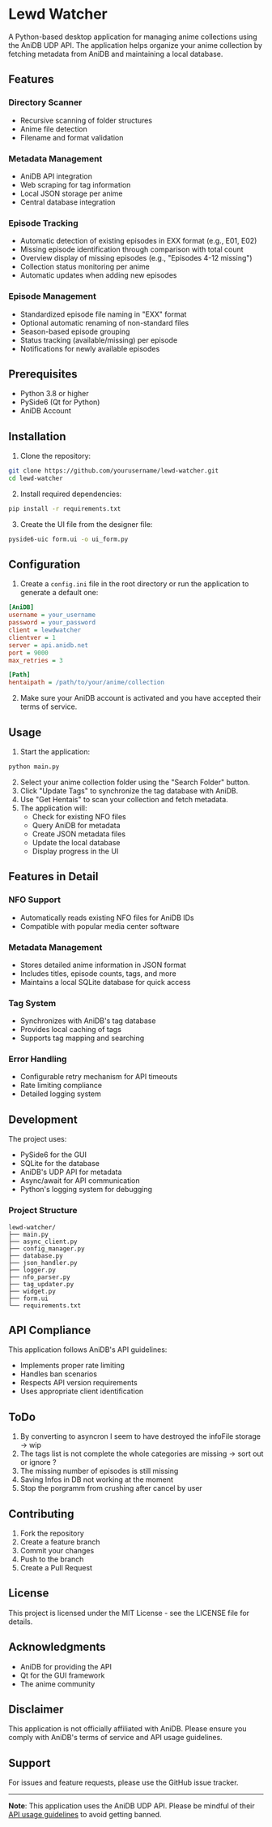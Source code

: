 # Lewd Watcher

A Python-based desktop application for managing anime collections using the AniDB UDP API. The application helps organize your anime collection by fetching metadata from AniDB and maintaining a local database.

## Features

### Directory Scanner

- Recursive scanning of folder structures
- Anime file detection
- Filename and format validation

### Metadata Management

- AniDB API integration
- Web scraping for tag information
- Local JSON storage per anime
- Central database integration

### Episode Tracking

- Automatic detection of existing episodes in EXX format (e.g., E01, E02)
- Missing episode identification through comparison with total count
- Overview display of missing episodes (e.g., "Episodes 4-12 missing")
- Collection status monitoring per anime
- Automatic updates when adding new episodes

### Episode Management

- Standardized episode file naming in "EXX" format
- Optional automatic renaming of non-standard files
- Season-based episode grouping
- Status tracking (available/missing) per episode
- Notifications for newly available episodes

## Prerequisites

- Python 3.8 or higher
- PySide6 (Qt for Python)
- AniDB Account

## Installation

1. Clone the repository:
```bash
git clone https://github.com/yourusername/lewd-watcher.git
cd lewd-watcher
```

2. Install required dependencies:
```bash
pip install -r requirements.txt
```

3. Create the UI file from the designer file:
```bash
pyside6-uic form.ui -o ui_form.py
```

## Configuration

1. Create a `config.ini` file in the root directory or run the application to generate a default one:

```ini
[AniDB]
username = your_username
password = your_password
client = lewdwatcher
clientver = 1
server = api.anidb.net
port = 9000
max_retries = 3

[Path]
hentaipath = /path/to/your/anime/collection
```

2. Make sure your AniDB account is activated and you have accepted their terms of service.

## Usage

1. Start the application:
```bash
python main.py
```

2. Select your anime collection folder using the "Search Folder" button.
3. Click "Update Tags" to synchronize the tag database with AniDB.
4. Use "Get Hentais" to scan your collection and fetch metadata.
5. The application will:
   - Check for existing NFO files
   - Query AniDB for metadata
   - Create JSON metadata files
   - Update the local database
   - Display progress in the UI

## Features in Detail

### NFO Support
- Automatically reads existing NFO files for AniDB IDs
- Compatible with popular media center software

### Metadata Management
- Stores detailed anime information in JSON format
- Includes titles, episode counts, tags, and more
- Maintains a local SQLite database for quick access

### Tag System
- Synchronizes with AniDB's tag database
- Provides local caching of tags
- Supports tag mapping and searching

### Error Handling
- Configurable retry mechanism for API timeouts
- Rate limiting compliance
- Detailed logging system

## Development

The project uses:
- PySide6 for the GUI
- SQLite for the database
- AniDB's UDP API for metadata
- Async/await for API communication
- Python's logging system for debugging

### Project Structure
```
lewd-watcher/
├── main.py
├── async_client.py
├── config_manager.py
├── database.py
├── json_handler.py
├── logger.py
├── nfo_parser.py
├── tag_updater.py
├── widget.py
├── form.ui
└── requirements.txt
```

## API Compliance

This application follows AniDB's API guidelines:
- Implements proper rate limiting
- Handles ban scenarios
- Respects API version requirements
- Uses appropriate client identification

## ToDo

1. By converting to asyncron I seem to have destroyed the infoFile storage -> wip
2. The tags list is not complete the whole categories are missing -> sort out or ignore ?
3. The missing number of episodes is still missing
4. Saving Infos in DB not working at the moment
5. Stop the porgramm from crushing after cancel by user

## Contributing

1. Fork the repository
2. Create a feature branch
3. Commit your changes
4. Push to the branch
5. Create a Pull Request

## License

This project is licensed under the MIT License - see the LICENSE file for details.

## Acknowledgments

- AniDB for providing the API
- Qt for the GUI framework
- The anime community

## Disclaimer

This application is not officially affiliated with AniDB. Please ensure you comply with AniDB's terms of service and API usage guidelines.

## Support

For issues and feature requests, please use the GitHub issue tracker.

---

**Note**: This application uses the AniDB UDP API. Please be mindful of their [API usage guidelines](https://wiki.anidb.net/UDP_API_Definition) to avoid getting banned.
